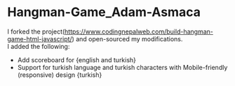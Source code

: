 # Hangman-Game_Adam-Asmaca  
I forked the project(https://www.codingnepalweb.com/build-hangman-game-html-javascript/) and open-sourced my modifications.  
I added the following:  
- Add scoreboard for {english and turkish}
- Support for turkish language and turkish characters with Mobile-friendly (responsive) design {turkish}
